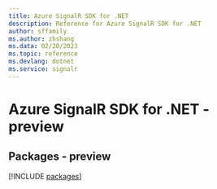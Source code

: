 ```yaml
---
title: Azure SignalR SDK for .NET
description: Reference for Azure SignalR SDK for .NET
author: sffamily
ms.author: zhshang
ms.data: 02/20/2023
ms.topic: reference
ms.devlang: dotnet
ms.service: signalr
---
```

# Azure SignalR SDK for .NET - preview
## Packages - preview
[!INCLUDE [packages](signalr-index.md)]
